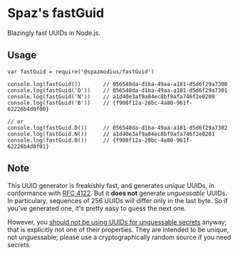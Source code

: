 # Spaz's fastGuid
Blazingly fast UUIDs in Node.js.

## Usage
```
var fastGuid = require('@spazmodius/fastGuid')

console.log(fastGuid())       // 056548da-d1ba-49aa-a181-d5d6f29a7300
console.log(fastGuid('D'))    // 056548da-d1ba-49aa-a181-d5d6f29a7301
console.log(fastGuid('N'))    // a1d40e3af9a84ec8bf9afa746f2e0200
console.log(fastGuid('B'))    // {f908f12a-28bc-4a80-961f-62226b4d0f00}

// or
console.log(fastGuid.D())     // 056548da-d1ba-49aa-a181-d5d6f29a7302
console.log(fastGuid.N())     // a1d40e3af9a84ec8bf9afa746f2e0201
console.log(fastGuid.B())     // {f908f12a-28bc-4a80-961f-62226b4d0f01}
```

## Note
This UUID generator is freakishly fast, and generates _unique_ UUIDs, in conformance with [RFC 4122](https://tools.ietf.org/html/rfc4122).  But it __does not__ generate _unguessable_ UUIDs.  In particulary, sequences of 256 UUIDs
will differ only in the last byte.  So if you've generated one, it's pretty easy to guess the next one.

However, you [should not be using UUIDs for unguessable secrets](https://tools.ietf.org/html/rfc4122#section-6) anyway; that is explicitly not one of their
properties.  They are intended to be unique, not unguessable; please use a cryptographically random source if you need secrets.
